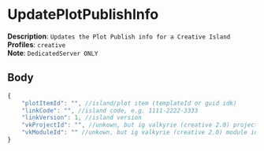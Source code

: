 # UpdatePlotPublishInfo

**Description**: `Updates the Plot Publish info for a Creative Island` \
**Profiles**: `creative` \
**Note**: `DedicatedServer ONLY`

## Body
```js
{
    "plotItemId": "", //island/plot item (templateId or guid idk)
    "linkCode": "", //island code, e.g. 1111-2222-3333
    "linkVersion": 1, //island version
    "vkProjectId": "", //unkown, but ig valkyrie (creative 2.0) project id
    "vkModuleId": "" //unkown, but ig valkyrie (creative 2.0) module id
}
```
